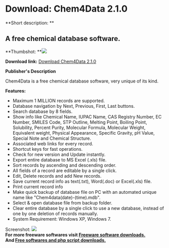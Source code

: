 # Download: Chem4Data 2.1.0

**Short description: **

## A free chemical database software.

  
**Thumbshot: **![](http://www.freewarefiles.com/screenshot/chem4data_md.jpg)   
  
**Download link:** [Download Chem4Data 2.1.0](http://freesoftwares.boysofts.com/Chem4Data_program_82286.html)  
  

**Publisher's Description**  
  

Chem4Data is a free chemical database software, very unique of its kind.

**Features:**

  * Maximum 1 MILLION records are supported. 
  * Database navigation by Next, Previous, First, Last buttons. 
  * Search database by 8 fields. 
  * Show info like Chemical Name, IUPAC Name, CAS Registry Number, EC Number, SMILES Code, STP Outline, Melting Point, Boiling Point, Solubility, Percent Purity, Molecular Formula, Molecular Weight, Equivalent weight, Physical Appearance, Specific Gravity, pH Value, Special Note and Chemical Structure. 
  * Associated web links for every record. 
  * Shortcut keys for fast operations. 
  * Check for new version and Update instantly. 
  * Export entire database to MS Excel (.xls) file. 
  * Sort records by ascending and descending order. 
  * All fields of a record are editable by a single click. 
  * Edit, Delete records and add New records. 
  * Save current record info as text(.txt), Word(.doc) or Excel(.xls) file. 
  * Print current record info 
  * Make quick backup of database file on PC with an automated unique name like "Chem4data(date)-(time).mdb". 
  * Select & open database file from backup folder. 
  * Clear entire database by a single click to use a new database, instead of one by one deletion of records manually. 
  * System Requirement: Windows XP, Windows 7. 

  
  
Screenshot: ![](http://www.freewarefiles.com/screenshot/chem4data.jpg)  
**For more freeware softwares visit [Freeware software downloads.](http://freesoftwares.boysofts.com/)**   
**And [Free softwares and php script downloads.](http://www.boysofts.com/)**


